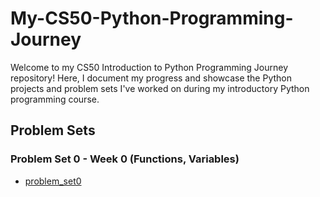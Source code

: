 # My-CS50-Python-Programming-Journey

Welcome to my CS50 Introduction to Python Programming Journey repository! Here, I document my progress and showcase the Python projects and problem sets I've worked on during my introductory Python programming course.

## Problem Sets

### Problem Set 0 - Week 0 (Functions, Variables)
- [problem_set0](./problem_sets/problem_set0)
